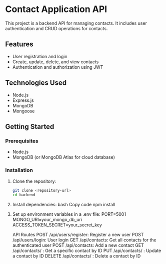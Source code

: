 # Contact Application API

This project is a backend API for managing contacts. It includes user authentication and CRUD operations for contacts.

## Features

- User registration and login
- Create, update, delete, and view contacts
- Authentication and authorization using JWT

## Technologies Used

- Node.js
- Express.js
- MongoDB
- Mongoose

## Getting Started

### Prerequisites

- Node.js
- MongoDB (or MongoDB Atlas for cloud database)

### Installation

1. Clone the repository:
   ```bash
   git clone <repository-url>
   cd backend

2.  Install dependencies:
    bash
    Copy code
    npm install

3. Set up environment variables in a .env file:
   PORT=5001
   MONGO_URI=your_mongo_db_uri
   ACCESS_TOKEN_SECRET=your_secret_key


    API Routes
    POST /api/users/register: Register a new user
    POST /api/users/login: User login
    GET /api/contacts: Get all contacts for the authenticated user
    POST /api/contacts: Add a new contact
    GET /api/contacts/
    : Get a specific contact by ID
    PUT /api/contacts/
    : Update a contact by ID
    DELETE /api/contacts/
    : Delete a contact by ID